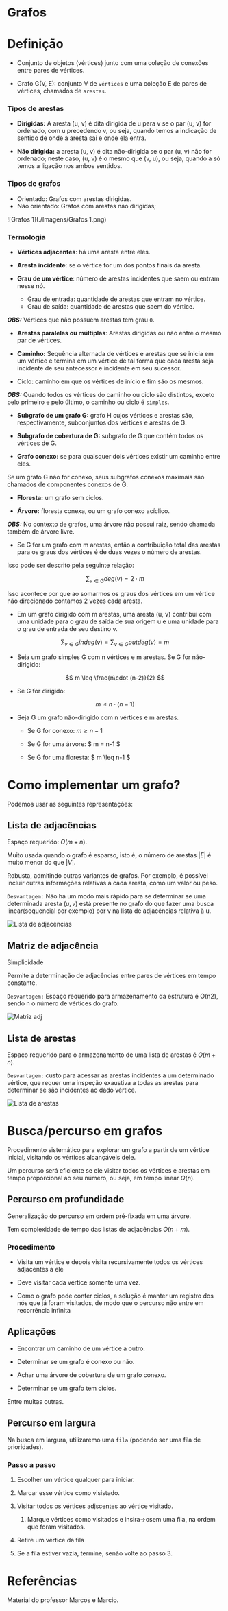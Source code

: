 # Grafos

# Definição

- Conjunto de objetos (vértices) junto com uma coleção de
conexões entre pares de vértices.

- Grafo G(V, E): conjunto V de `vértices` e uma coleção E de pares
de vértices, chamados de `arestas`.

### Tipos de arestas

- **Dirigidas:** A aresta (u, v) é dita dirigida de u para v se o par (u, v) for
ordenado, com u precedendo v, ou seja, quando temos a indicação de sentido de onde a aresta sai e onde ela entra.

- **Não dirigida:** a aresta (u, v) é dita não-dirigida se o par (u, v) não for
ordenado; neste caso, (u, v) é o mesmo que (v, u), ou seja, quando a só temos a ligação nos ambos sentidos.


### Tipos de grafos

- Orientado: Grafos com arestas dirigidas.
- Não orientado: Grafos com arestas não dirigidas;

![Grafos 1](./Imagens/Grafos 1.png) 

### Termologia

- **Vértices adjacentes**: há uma aresta entre eles.

- **Aresta incidente**: se o vértice for um dos pontos finais da
aresta.

- **Grau de um vértice**: número de arestas incidentes que saem ou entram nesse nó.
  + Grau de entrada: quantidade de arestas que entram no vértice.
  + Grau de saída: quantidade de arestas que saem do vértice.

***OBS:*** Vértices que não possuem arestas tem grau `0`.

- **Arestas paralelas ou múltiplas**: Arestas dirigidas ou não entre o
mesmo par de vértices.

- **Caminho:** Sequência alternada de vértices e arestas que se
inicia em um vértice e termina em um vértice de tal forma que
cada aresta seja incidente de seu antecessor e incidente em
seu sucessor.

- Ciclo: caminho em que os vértices de início e fim são os
mesmos.

***OBS:*** Quando todos os vértices do caminho ou ciclo são distintos,
exceto pelo primeiro e pelo último, o caminho ou ciclo é
`simples`.

- **Subgrafo de um grafo G:** grafo H cujos vértices e arestas são,
respectivamente, subconjuntos dos vértices e arestas de G.

- **Subgrafo de cobertura de G:** subgrafo de G que contém todos
os vértices de G.

- **Grafo conexo:** se para quaisquer dois vértices existir um
caminho entre eles.

Se um grafo G não for conexo, seus subgrafos conexos
maximais são chamados de componentes conexos de G.

- **Floresta:** um grafo sem ciclos.

- **Árvore:** floresta conexa, ou um grafo conexo acíclico.

***OBS:*** No contexto de grafos, uma árvore não possui raiz, sendo
chamada também de árvore livre.

- Se G for um grafo com m arestas, então a contribuição total
das arestas para os graus dos vértices é de duas vezes o
número de arestas.

Isso pode ser descrito pela seguinte relação:

$$
\sum _{v∈G} deg(v) = 2\cdot m
$$

Isso acontece por que ao somarmos os graus dos vértices em um vértice não direcionado contamos 2 vezes cada aresta.

- Em um grafo dirigido com m arestas, uma aresta (u, v)
contribui com uma unidade para o grau de saída de sua origem
u e uma unidade para o grau de entrada de seu destino v.

$$
\sum _{v∈G} indeg(v) = \sum _{v∈G} outdeg(v) =  m
$$

- Seja um grafo simples G com n vértices e m arestas. Se G for
não-dirigido:

$$
m \leq  \frac{n\cdot (n-2)}{2} 
$$

- Se G for dirigido:

$$
m \leq n \cdot (n-1)
$$

- Seja G um grafo não-dirigido com n vértices e m arestas.

  + Se G for conexo: $m \geq n-1$

  + Se G for uma árvore: $ m = n-1 $

  + Se G for uma floresta: $ m \leq n-1 $

# Como implementar um grafo?

Podemos usar as seguintes representações:

## Lista de adjacências

Espaço requerido: $O(m+n)$.

Muito usada quando o grafo é esparso, isto é, o número de
arestas $|E|$ é muito menor do que $|V|$.

Robusta, admitindo outras variantes de grafos. Por exemplo, é
possível incluir outras informações relativas a cada aresta,
como um valor ou peso.

`Desvantagem:` Não há um modo mais rápido para se determinar
se uma determinada aresta $(u, v)$ está presente no grafo do que
fazer uma busca linear(sequencial por exemplo) por v na lista de adjacências relativa à
u.

![Lista de adjacências](./Imagens/Lista%20de%20adjacência.png)

## Matriz de adjacência

Simplicidade

Permite a determinação de adjacências entre pares de vértices
em tempo constante.

`Desvantagem:` Espaço requerido para armazenamento da estrutura é O(n2),
sendo n o número de vértices do grafo.

![Matriz adj](./Imagens/Matriz%20de%20adjacência.png)

## Lista de arestas

Espaço requerido para o armazenamento de uma lista de
arestas é $O(m+n)$.

`Desvantagem:` custo para acessar as arestas incidentes a um
determinado vértice, que requer uma inspeção exaustiva a
todas as arestas para determinar se são incidentes ao dado
vértice.

![Lista de arestas](./Imagens/Lista%20de%20arestas.png)

# Busca/percurso em grafos

Procedimento sistemático para explorar um grafo a partir de
um vértice inicial, visitando os vértices alcançáveis dele.

Um percurso será eficiente se ele visitar todos os vértices e
arestas em tempo proporcional ao seu número, ou seja, em
tempo linear $O(n)$.

## Percurso em profundidade

Generalização do percurso em ordem pré-fixada em uma
árvore.

Tem complexidade de tempo das listas de adjacências $O(n+m)$.

### Procedimento

- Visita um vértice e depois visita recursivamente todos os
vértices adjacentes a ele

- Deve visitar cada vértice somente uma vez.

- Como o grafo pode conter ciclos, a solução é manter um
registro dos nós que já foram visitados, de modo que o
percurso não entre em recorrência infinita

## Aplicações

- Encontrar um caminho de um vértice a outro.

- Determinar se um grafo é conexo ou não.

- Achar uma árvore de cobertura de um grafo conexo.

- Determinar se um grafo tem ciclos.

Entre muitas outras.





## Percurso em largura

Na busca em largura, utilizaremo uma `fila` (podendo ser uma fila de prioridades).

### Passo a passo

1. Escolher um vértice qualquer para iniciar.

2. Marcar esse vértice como visistado.

3. Visitar todos os vértices adjscentes ao vértice visitado.

    1. Marque vértices como visitados e insira->osem uma fila, na ordem que foram visitados.

4. Retire um vértice da fila

5. Se a fila estiver vazia, termine, senão volte ao passo 3.



<!-- 





Exemplo:

0   

`1`   ->   **6**   ->   **2**

2   ->   5   ->   3   ->   1   ->   6

3   ->   6   ->   5   ->   4   ->   2

4   ->   5   ->   3

5   ->   6   ->   4   ->   3   ->   2

6   ->   5   ->   3   ->   2   ->   1


Fila atual: 1->6->2

***
***

Próximo passo:

0   

`1`   ->   **6**   ->   **2**

2   ->   5   ->   3   ->   1   ->   6

3   ->   6   ->   5   ->   4   ->   2

4   ->   5   ->   3

5   ->   6   ->   4   ->   3   ->   2

6   ->   5   ->   3   ->   2   ->   1


Fila atual: 1->6->2

***
***

-->
# Referências

Material do professor Marcos e Marcio.